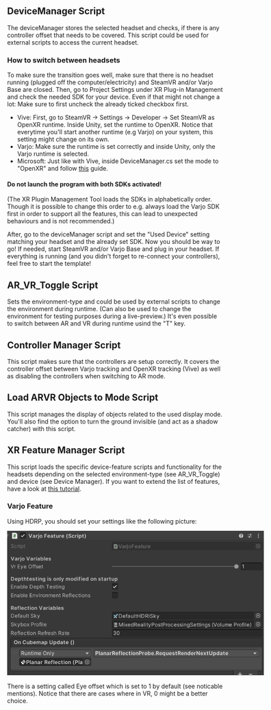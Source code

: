 ﻿## DeviceManager Script

The deviceManager stores the selected headset and checks, if there is any controller offset that needs to be covered. This script could be used for external scripts to access the current headset.

### How to switch between headsets
To make sure the transition goes well, make sure that there is no headset running (plugged off the computer/electricity) and SteamVR and/or Varjo Base are closed. Then, go to Project Settings under XR Plug-in Management and check the needed SDK for your device. Even if that might not change a lot: Make sure to first uncheck the already ticked checkbox first.

- <bold>Vive</bold>: First, go to SteamVR -> Settings -> Developer -> Set SteamVR as OpenXR runtime. Inside Unity, set the runtime to OpenXR. Notice that everytime you'll start another runtime (e.g Varjo) on your system, this setting might change on its own.
- <bold>Varjo</bold>: Make sure the runtime is set correctly and inside Unity, only the Varjo runtime is selected.
- <bold>Microsoft</bold>: Just like with Vive, inside DeviceManager.cs set the mode to "OpenXR" and follow [this](https://docs.microsoft.com/de-de/windows/mixed-reality/develop/unity/new-openxr-project-with-mrtk) guide.

#### Do not launch the program with both SDKs activated!

(The XR Plugin Management Tool loads the SDKs in alphabetically order. Though it is possible to change this order to e.g. always load the Varjo SDK first in order to support all the features, this can lead to unexpected behaviours and is not recommended.)

After, go to the deviceManager script and set the "Used Device" setting matching your headset and the already set SDK. Now you should be way to go! If needed, start SteamVR and/or Varjo Base and plug in your headset. If everything is running (and you didn't forget to re-connect your controllers), feel free to start the template!

## AR_VR_Toggle Script
Sets the environment-type and could be used by external scripts to change the environment during runtime. (Can also be used to change the environment for testing purposes during a live-preview.)
It's even possible to switch between AR and VR during runtime usind the "T" key.

## Controller Manager Script
This script makes sure that the controllers are setup correctly. It covers the controller offset between Varjo tracking and OpenXR tracking (Vive) as well as disabling the controllers when switching to AR mode.

## Load ARVR Objects to Mode Script
This script manages the display of objects related to the used display mode. You'll also find the option to turn the ground invisible (and act as a shadow catcher) with this script.

## XR Feature Manager Script
This script loads the specific device-feature scripts and functionality for the headsets depending on the selected environment-type (see AR_VR_Toggle) and device (see Device Manager).
If you want to extend the list of features, have a look at [this tutorial](CREATEFEATURE.md).

### Varjo Feature
Using HDRP, you should set your settings like the following picture:

<img src="./Assets/Images/VarjoFeature.png" style="max-width: 600px" alt="Make sure that you use the Planar Reflection probe inside the OnCubemapUpdate method and call the 'RequestRenderNextUpdate() method of the Planar Reflection probe.'">

There is a setting called Eye offset which is set to 1 by default (see noticable mentions). Notice that there are cases where in VR, 0 might be a better choice.